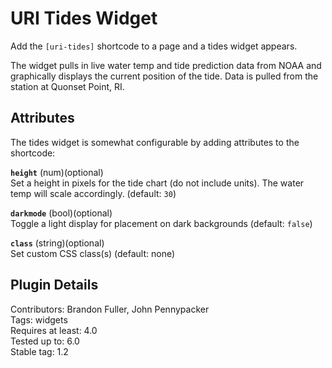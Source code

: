 # URI Tides Widget

Add the `[uri-tides]` shortcode to a page and a tides widget appears.

The widget pulls in live water temp and tide prediction data from NOAA and graphically displays the current position of the tide.  Data is pulled from the station at Quonset Point, RI.

## Attributes

The tides widget is somewhat configurable by adding attributes to the shortcode:

**`height`** (num)(optional)  
Set a height in pixels for the tide chart (do not include units). The water temp will scale accordingly. (default: `30`)

**`darkmode`** (bool)(optional)  
Toggle a light display for placement on dark backgrounds (default: `false`)

**`class`** (string)(optional)  
Set custom CSS class(s) (default: none)

## Plugin Details

Contributors: Brandon Fuller, John Pennypacker  
Tags: widgets  
Requires at least: 4.0  
Tested up to: 6.0  
Stable tag: 1.2  